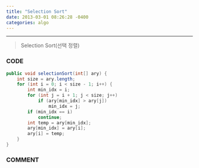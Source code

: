 ```yaml
---
title: "Selection Sort"
date: 2013-03-01 08:26:28 -0400
categories: algo
---
```

---

> Selection Sort(선택 정렬)

### CODE

```java
public void selectionSort(int[] ary) {
	int size = ary.length;
	for (int i = 0; i < size - 1; i++) {
		int min_idx = i;
		for (int j = i + 1; j < size; j++)
			if (ary[min_idx] > ary[j])
				min_idx = j;
		if (min_idx == i)
			continue;
		int temp = ary[min_idx];
		ary[min_idx] = ary[i];
		ary[i] = temp;
	}
}
```
### COMMENT
